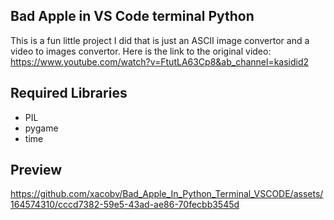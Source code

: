 ## Bad Apple in VS Code terminal Python
This is a fun little project I did that is just an ASCII image convertor and a video to images convertor.
Here is the link to the original video: https://www.youtube.com/watch?v=FtutLA63Cp8&ab_channel=kasidid2

## Required Libraries
* PIL
* pygame
* time

## Preview

https://github.com/xacobv/Bad_Apple_In_Python_Terminal_VSCODE/assets/164574310/cccd7382-59e5-43ad-ae86-70fecbb3545d

